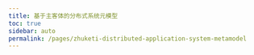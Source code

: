 ```yaml
---
title: 基于主客体的分布式系统元模型
toc: true
sidebar: auto
permalink: /pages/zhuketi-distributed-application-system-metamodel
---
```

